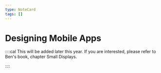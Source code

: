 ```yaml
---
type: NoteCard
tags: []
---
```


# Designing Mobile Apps
::::cal
This will be added later this year. If you are interested, please refer to Ben's book, chapter Small Displays.

::::